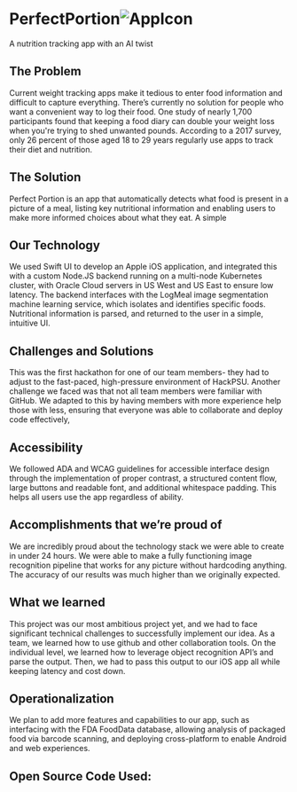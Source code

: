# PerfectPortion![AppIcon](https://github.com/JMS1717/PerfectPortion/assets/43321848/f3012adf-80d6-43a3-a9a2-4f591e66bb4f)

A nutrition tracking app with an AI twist

## The Problem
Current weight tracking apps make it tedious to enter food information and difficult to capture everything. There’s currently no solution for people who want a convenient way to log their food. One study of nearly 1,700 participants found that keeping a food diary can double your weight loss when you're trying to shed unwanted pounds. According to a 2017 survey, only 26 percent of those aged 18 to 29 years regularly use apps to track their diet and nutrition.

## The Solution
Perfect Portion is an app that automatically detects what food is present in a picture of a meal, listing key nutritional information and enabling users to make more informed choices about what they eat. A simple

## Our Technology
We used Swift UI to develop an Apple iOS application, and integrated this with a custom Node.JS backend running on a multi-node Kubernetes cluster, with Oracle Cloud servers in US West and US East to ensure low latency. The backend interfaces with the LogMeal image segmentation machine learning service, which isolates and identifies specific foods. Nutritional information is parsed, and returned to the user in a simple, intuitive UI.

## Challenges and Solutions
This was the first hackathon for one of our team members- they had to adjust to the fast-paced, high-pressure environment of HackPSU. Another challenge we faced was that not all team members were familiar with GitHub. We adapted to this by having members with more experience help those with less, ensuring that everyone was able to collaborate and deploy code effectively,

## Accessibility
We followed ADA and WCAG guidelines for accessible interface design through the implementation of proper contrast, a structured content flow, large buttons and readable font, and additional whitespace padding. This helps all users use the app regardless of ability.

## Accomplishments that we’re proud of
We are incredibly proud about the technology stack we were able to create in under 24 hours. We were able to make a fully functioning image recognition pipeline that works for any picture without hardcoding anything. The accuracy of our results was much higher than we originally expected. 

## What we learned
This project was our most ambitious project yet, and we had to face significant technical challenges to successfully implement our idea. As a team, we learned how to use github and other collaboration tools. On the individual level, we learned how to leverage object recognition API’s and parse the output. Then, we had to pass this output to our iOS app all while keeping latency and cost down. 

## Operationalization
We plan to add more features and capabilities to our app, such as interfacing with the FDA FoodData database, allowing analysis of packaged food via barcode scanning, and deploying cross-platform to enable Android and web experiences.

## Open Source Code Used:


